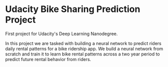 # Udacity Bike Sharing Prediction Project

First project for Udacity's Deep Learning Nanodegree.

In this project we are tasked with building a neural network to predict riders daily 
rental patterns for a bike ridership app. We build a neural network from scratch
and train it to learn bike rental patterns across a two year period to predict future
rental behavior from riders.
